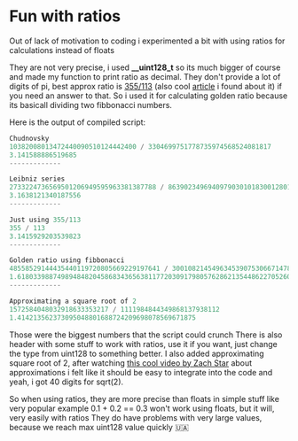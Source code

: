 # Fun with ratios
Out of lack of motivation to coding i experimented a bit with using ratios for calculations instead of floats


They are not very precise, i used **__uint128_t** so its much bigger of course and made my function to print ratio as decimal.
They don't provide a lot of digits of pi, best approx ratio is [355/113](https://en.wikipedia.org/wiki/Mil%C3%BC) (also cool [article](http://davidbau.com/archives/2010/03/14/the_mystery_of_355113.html) i found about it) if you need an answer to that.
So i used it for calculating golden ratio because its basicall dividing two fibbonacci numbers.

Here is the output of compiled script:
```c
Chudnovsky
10382008013472440090510124442400 / 3304699751778735974568524081817
3.141588886519685
-------------

Leibniz series
2733224736569501206949595963381387788 / 863902349694097903010183001280138575
3.1638121340187556
-------------

Just using 355/113
355 / 113
3.1415929203539823
-------------

Golden ratio using fibbonacci
48558529144435440119720805669229197641 / 30010821454963453907530667147829489881
1.618033988749894848204586834365638117720309179805762862135448622705260462818
-------------

Approximating a square root of 2
1572584048032918633353217 / 1111984844349868137938112
1.414213562373095048801688724209698078569671875
```
Those were the biggest numbers that the script could crunch
There is also header with some stuff to work with ratios, use it if you want, just change the type from uint128 to something better. I also added approximating square root of 2, after watching [this cool video by Zach Star](https://youtu.be/kc9MinCagLQ) about approximations i felt like it should be easy to integrate into the code and yeah, i got 40 digits for sqrt(2). 

So when using ratios, they are more precise than floats in simple stuff like very popular example
0.1 + 0.2 == 0.3
won't work using floats, but it will, very easily with ratios
They do have problems with very large values, because we reach max uint128 value quickly
:ukraine:
